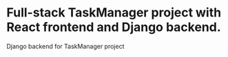 # Full-stack TaskManager project with React frontend and Django backend.
Django backend for TaskManager project
